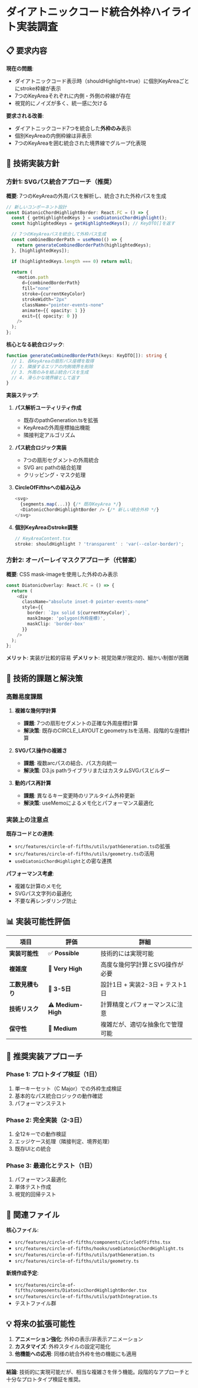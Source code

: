 # ダイアトニックコード統合外枠ハイライト実装調査

## 📋 要求内容

**現在の問題**:

- ダイアトニックコード表示時（shouldHighlight=true）に個別KeyAreaごとにstroke枠線が表示
- 7つのKeyAreaそれぞれに内側・外側の枠線が存在
- 視覚的にノイズが多く、統一感に欠ける

**要求される改善**:

- ダイアトニックコード7つを統合した**外枠のみ**表示
- 個別KeyAreaの内側枠線は非表示
- 7つのKeyAreaを囲む統合された境界線でグループ化表現

## 🎯 技術実装方針

### 方針1: SVGパス統合アプローチ（推奨）

**概要**: 7つのKeyAreaの外周パスを解析し、統合された外枠パスを生成

```typescript
// 新しいコンポーネント設計
const DiatonicChordHighlightBorder: React.FC = () => {
  const { getHighlightedKeys } = useDiatonicChordHighlight();
  const highlightedKeys = getHighlightedKeys(); // KeyDTO[]を返す

  // 7つのKeyAreaパスを統合して外枠パス生成
  const combinedBorderPath = useMemo(() => {
    return generateCombinedBorderPath(highlightedKeys);
  }, [highlightedKeys]);

  if (highlightedKeys.length === 0) return null;

  return (
    <motion.path
      d={combinedBorderPath}
      fill="none"
      stroke={currentKeyColor}
      strokeWidth="2px"
      className="pointer-events-none"
      animate={{ opacity: 1 }}
      exit={{ opacity: 0 }}
    />
  );
};
```

**核心となる統合ロジック**:

```typescript
function generateCombinedBorderPath(keys: KeyDTO[]): string {
  // 1. 各KeyAreaの扇形パス座標を取得
  // 2. 隣接するエリアの内側境界を削除
  // 3. 外周のみを結ぶ統合パスを生成
  // 4. 滑らかな境界線として返す
}
```

**実装ステップ**:

1. **パス解析ユーティリティ作成**

   - 既存のpathGeneration.tsを拡張
   - KeyAreaの外周座標抽出機能
   - 隣接判定アルゴリズム

2. **パス統合ロジック実装**

   - 7つの扇形セグメントの外周統合
   - SVG arc pathの結合処理
   - クリッピング・マスク処理

3. **CircleOfFifthsへの組み込み**

   ```typescript
   <svg>
     {segments.map(...)} {/* 既存KeyArea */}
     <DiatonicChordHighlightBorder /> {/* 新しい統合外枠 */}
   </svg>
   ```

4. **個別KeyAreaのstroke調整**
   ```typescript
   // KeyAreaContent.tsx
   stroke: shouldHighlight ? 'transparent' : 'var(--color-border)';
   ```

### 方針2: オーバーレイマスクアプローチ（代替案）

**概要**: CSS mask-imageを使用した外枠のみ表示

```typescript
const DiatonicOverlay: React.FC = () => {
  return (
    <div
      className="absolute inset-0 pointer-events-none"
      style={{
        border: `2px solid ${currentKeyColor}`,
        maskImage: 'polygon(外枠座標)',
        maskClip: 'border-box'
      }}
    />
  );
};
```

**メリット**: 実装が比較的容易
**デメリット**: 視覚効果が限定的、細かい制御が困難

## 🔧 技術的課題と解決策

### 高難易度課題

1. **複雑な幾何学計算**

   - **課題**: 7つの扇形セグメントの正確な外周座標計算
   - **解決策**: 既存のCIRCLE_LAYOUTとgeometry.tsを活用、段階的な座標計算

2. **SVGパス操作の複雑さ**

   - **課題**: 複数arcパスの結合、パス方向統一
   - **解決策**: D3.js pathライブラリまたはカスタムSVGパスビルダー

3. **動的パス再計算**
   - **課題**: 異なるキー変更時のリアルタイム外枠更新
   - **解決策**: useMemoによるメモ化とパフォーマンス最適化

### 実装上の注意点

**既存コードとの連携**:

- `src/features/circle-of-fifths/utils/pathGeneration.ts`の拡張
- `src/features/circle-of-fifths/utils/geometry.ts`の活用
- `useDiatonicChordHighlight`との密な連携

**パフォーマンス考慮**:

- 複雑な計算のメモ化
- SVGパス文字列の最適化
- 不要な再レンダリング防止

## 📊 実装可能性評価

| 項目             | 評価               | 詳細                             |
| ---------------- | ------------------ | -------------------------------- |
| **実装可能性**   | ✅ **Possible**    | 技術的には実現可能               |
| **複雑度**       | 🔴 **Very High**   | 高度な幾何学計算とSVG操作が必要  |
| **工数見積もり** | 📅 **3-5日**       | 設計1日 + 実装2-3日 + テスト1日  |
| **技術リスク**   | ⚠️ **Medium-High** | 計算精度とパフォーマンスに注意   |
| **保守性**       | 🔶 **Medium**      | 複雑だが、適切な抽象化で管理可能 |

## 🚀 推奨実装アプローチ

### Phase 1: プロトタイプ検証（1日）

1. 単一キーセット（C Major）での外枠生成検証
2. 基本的なパス統合ロジックの動作確認
3. パフォーマンステスト

### Phase 2: 完全実装（2-3日）

1. 全12キーでの動作検証
2. エッジケース処理（隣接判定、境界処理）
3. 既存UIとの統合

### Phase 3: 最適化とテスト（1日）

1. パフォーマンス最適化
2. 単体テスト作成
3. 視覚的回帰テスト

## 🔗 関連ファイル

**核心ファイル**:

- `src/features/circle-of-fifths/components/CircleOfFifths.tsx`
- `src/features/circle-of-fifths/hooks/useDiatonicChordHighlight.ts`
- `src/features/circle-of-fifths/utils/pathGeneration.ts`
- `src/features/circle-of-fifths/utils/geometry.ts`

**新規作成予定**:

- `src/features/circle-of-fifths/components/DiatonicChordHighlightBorder.tsx`
- `src/features/circle-of-fifths/utils/pathIntegration.ts`
- テストファイル群

## 💡 将来の拡張可能性

1. **アニメーション強化**: 外枠の表示/非表示アニメーション
2. **カスタマイズ**: 外枠スタイルの設定可能化
3. **他機能への応用**: 同様の統合外枠を他の機能にも適用

---

**結論**: 技術的に実現可能だが、相当な複雑さを伴う機能。段階的なアプローチと十分なプロトタイプ検証を推奨。
